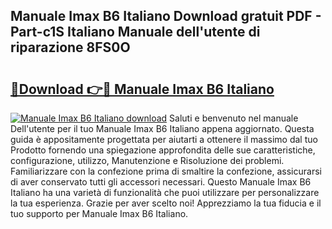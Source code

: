 ## Manuale Imax B6 Italiano Download gratuit PDF - Part-c1S Italiano Manuale dell'utente di riparazione 8FS0O

# <h2><a href="http://dfekp4.blite.top/?on=Manuale+Imax+B6+Italiano">🔗Download 👉🔴 Manuale Imax B6 Italiano</a></h2>

[![Manuale Imax B6 Italiano download](https://i.imgur.com/lujVjoI.png)](http://dfekp4.blite.top/?on=Manuale+Imax+B6+Italiano)
Saluti e benvenuto nel manuale Dell'utente per il tuo Manuale Imax B6 Italiano appena aggiornato. Questa guida è appositamente progettata per aiutarti a ottenere il massimo dal tuo Prodotto fornendo una spiegazione approfondita delle sue caratteristiche, configurazione, utilizzo, Manutenzione e Risoluzione dei problemi. Familiarizzare con la confezione prima di smaltire la confezione, assicurarsi di aver conservato tutti gli accessori necessari. Questo Manuale Imax B6 Italiano ha una varietà di funzionalità che puoi utilizzare per personalizzare la tua esperienza. Grazie per aver scelto noi! Apprezziamo la tua fiducia e il tuo supporto per Manuale Imax B6 Italiano.
